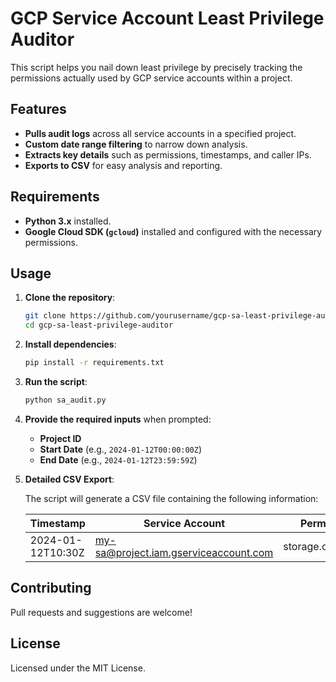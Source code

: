 # GCP Service Account Least Privilege Auditor

This script helps you nail down least privilege by precisely tracking the permissions actually used by GCP service accounts within a project.

## Features

- **Pulls audit logs** across all service accounts in a specified project.
- **Custom date range filtering** to narrow down analysis.
- **Extracts key details** such as permissions, timestamps, and caller IPs.
- **Exports to CSV** for easy analysis and reporting.

## Requirements

- **Python 3.x** installed.
- **Google Cloud SDK (`gcloud`)** installed and configured with the necessary permissions.

## Usage

1. **Clone the repository**:

    ```bash
    git clone https://github.com/yourusername/gcp-sa-least-privilege-auditor.git
    cd gcp-sa-least-privilege-auditor
    ```

2. **Install dependencies**:

    ```bash
    pip install -r requirements.txt
    ```

3. **Run the script**:

    ```bash
    python sa_audit.py
    ```

4. **Provide the required inputs** when prompted:

    - **Project ID**
    - **Start Date** (e.g., `2024-01-12T00:00:00Z`)
    - **End Date** (e.g., `2024-01-12T23:59:59Z`)

5. **Detailed CSV Export**:

    The script will generate a CSV file containing the following information:

    | Timestamp           | Service Account                    | Permission             | Caller IP       |
    |---------------------|------------------------------------|------------------------|----------------|
    | 2024-01-12T10:30Z  | my-sa@project.iam.gserviceaccount.com | storage.objects.list | 192.168.1.1    |

## Contributing

Pull requests and suggestions are welcome!

## License

Licensed under the MIT License.
